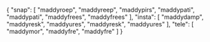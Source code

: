 {
  "snap": [
    "maddyroep",
    "maddyreep",
    "maddypirs",
    "maddypati",
    "maddypati",
    "maddyfrees",
    "maddyfrees"
  ],
  "insta": [
    "maddydamp",
    "maddyresk",
    "maddyures",
    "maddyresk",
    "maddyures"
  ],
  "tele": [
    "maddymor",
    "maddyfre",
    "maddyfre"
  ]
}
